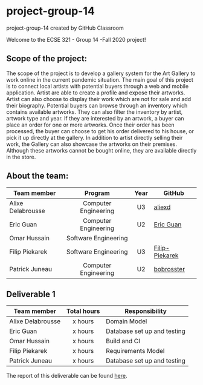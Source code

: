 # project-group-14
project-group-14 created by GitHub Classroom

Welcome to the ECSE 321 - Group 14 -Fall 2020 project!

## Scope of the project: 

The scope of the project is to develop a gallery system for the Art Gallery to work online in the current pandemic situation.
The main goal of this project is to connect local artists with potential buyers through a web and mobile application. Artist are able to create a profile and expose their artworks. Artist can also choose to display their work which are not for sale and add their biography. Potential buyers can browse through an inventory which contains available artworks. They can also filter the inventory by artist, artwork type and year. If they are interested by an artwork, a buyer can place an order for one or more artworks. Once their order has been processed, the buyer can choose to get his order delivered to his house, or pick it up directly at the gallery. In addition to artist directly selling their work, the Gallery can also showcase the artworks on their premises. Although these artworks cannot be bought online, they are available directly in the store. 

## About the team:

| Team member| Program| Year | GitHub|
|------------------ |:-------------:|:---------------:|----------------|
| Alixe Delabrousse| Computer Engineering| U3| [aliexd](https://github.com/aliexd)|
| Eric Guan| Computer Engineering | U2| [Eric Guan](https://github.com/Guan-Eric) |
| Omar Hussain| Software Engineering | | |
| Filip Piekarek| Software Engineering| U3| [Filip-Piekarek](https://github.com/Filip-Piekarek)|
| Patrick Juneau| Computer Engineering| U2| [bobrosster](https://github.com/bobrosster)|

## Deliverable 1
 
| Team member| Total hours| Responsibility |
|------------------ |:-------------:| ---------------|
| Alixe Delabrousse| x hours | Domain Model| 
| Eric Guan| x hours| Database set up and testing|
| Omar Hussain| x hours | Build and CI|
| Filip Piekarek| x hours | Requirements Model|
| Patrick Juneau| x hours  | Database set up and testing|


The report of this deliverable can be found [here](https://github.com/McGill-ECSE321-Fall2020/project-group-14/wiki/Sprint-1).

